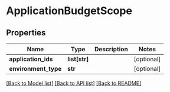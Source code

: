 # ApplicationBudgetScope

## Properties
Name | Type | Description | Notes
------------ | ------------- | ------------- | -------------
**application_ids** | **list[str]** |  | [optional] 
**environment_type** | **str** |  | [optional] 

[[Back to Model list]](../README.md#documentation-for-models) [[Back to API list]](../README.md#documentation-for-api-endpoints) [[Back to README]](../README.md)

